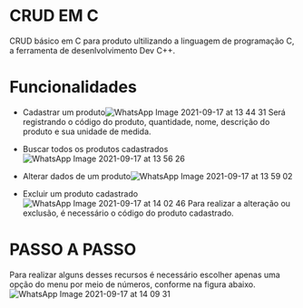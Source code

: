 # CRUD EM C
 CRUD básico em C para produto ultilizando a linguagem de programação C, a ferramenta de desenlvolvimento Dev C++.
# Funcionalidades
- Cadastrar um produto![WhatsApp Image 2021-09-17 at 13 44 31](https://user-images.githubusercontent.com/58871059/133832697-11687bfa-90a3-433c-9c85-20a1082df255.jpeg)
Será registrando o código do produto, quantidade, nome, descrição do produto e sua unidade de medida.

- Buscar todos os produtos cadastrados
 ![WhatsApp Image 2021-09-17 at 13 56 26](https://user-images.githubusercontent.com/58871059/133833241-73dad5ff-ae63-456c-acd8-f7af7b4b79de.jpeg)

- Alterar dados de um produto![WhatsApp Image 2021-09-17 at 13 59 02](https://user-images.githubusercontent.com/58871059/133833333-16518c99-2fd4-46d5-abf8-04ff0648fa60.jpeg)

- Excluir um produto cadastrado![WhatsApp Image 2021-09-17 at 14 02 46](https://user-images.githubusercontent.com/58871059/133833671-654ee88b-b402-441c-a829-bd3edc93b9aa.jpeg)
Para realizar a alteração ou exclusão, é necessário o código do produto cadastrado.
# PASSO A PASSO
 Para realizar alguns desses recursos é necessário escolher apenas uma opção do menu por meio de números, conforme na figura abaixo.![WhatsApp Image 2021-09-17 at 14 09 31](https://user-images.githubusercontent.com/58871059/133834476-b9a23b64-5a29-47e2-8dba-a0213ba198c1.jpeg)




